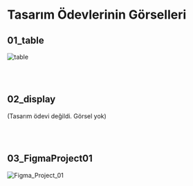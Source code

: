 <h1>Tasarım Ödevlerinin Görselleri</h1>


  <h2>01_table</h2>
  
  ![table](https://user-images.githubusercontent.com/102792446/232540840-08cf4010-d430-45cb-bed4-9f3115465c12.png)

<br><br>

  <h2>02_display</h2>
  (Tasarım ödevi değildi. Görsel yok)


<br><br>

  <h2>03_FigmaProject01</h2>

![Figma_Project_01](https://user-images.githubusercontent.com/102792446/232541040-9e2dfc8a-6601-427f-97ab-553da55a2abd.png)
